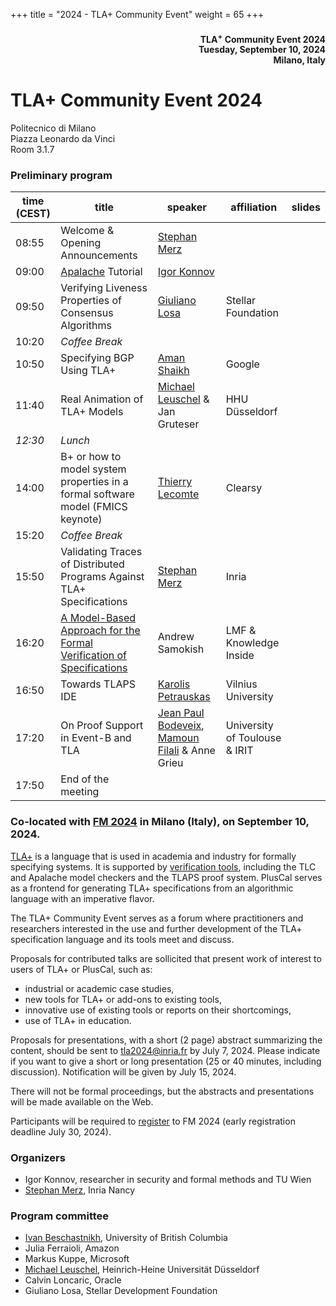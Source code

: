 +++
title = "2024 - TLA+ Community Event"
weight = 65
+++

<div align="right">
<h4>

TLA<sup>+</sup> Community Event 2024<br>
Tuesday, September 10, 2024<br>
Milano, Italy<br>
</h4>
</div>

# TLA+ Community Event 2024

Politecnico di Milano<br>
Piazza Leonardo da Vinci<br>
Room 3.1.7


### Preliminary program

time (CEST)  | title  | speaker | affiliation | slides | 
------|--------|---------|--------|------------|
08:55 | Welcome & Opening Announcements | [Stephan Merz](https://members.loria.fr/SMerz/) | | |
09:00 | [Apalache](https://github.com/apalache-mc/apalache) Tutorial | [Igor Konnov](https://konnov.phd) |  |  |
09:50 | Verifying Liveness Properties of Consensus Algorithms | [Giuliano Losa](https://www.losa.fr) | Stellar Foundation | |
10:20 | *Coffee Break* |
10:50 | Specifying BGP Using TLA+ | [Aman Shaikh](https://www.linkedin.com/in/aman-shaikh-798b48/) | Google |  |
11:40 | Real Animation of TLA+ Models | [Michael Leuschel](https://www.cs.hhu.de/en/research-groups/software-engineering-and-programming-languages/our-team/team/michael-leuschel) & Jan Gruteser | HHU Düsseldorf |  |
_12:30_ |	*Lunch* |
14:00 | B+ or how to model system properties in a formal software model (FMICS keynote) | [Thierry Lecomte](https://fr.linkedin.com/in/thierry-lecomte-19695b) | Clearsy |  |
15:20 | *Coffee Break* |
15:50 | Validating Traces of Distributed Programs Against TLA+ Specifications | [Stephan Merz](https://members.loria.fr/SMerz/) | Inria |  | 
16:20 | [A Model-Based Approach for the Formal Verification of Specifications](/2024-fm/samokish.pdf) | Andrew Samokish | LMF & Knowledge Inside |  |
16:50 | Towards TLAPS IDE | [Karolis Petrauskas](http://karolis.5grupe.lt/home/) | Vilnius University |  |
17:20 | On Proof Support in Event-B and TLA | [Jean Paul Bodeveix](https://www.irit.fr/~Jean-Paul.Bodeveix/), [Mamoun Filali](https://www.irit.fr/~Mamoun.Filali/) & Anne Grieu | University of Toulouse & IRIT |  |
17:50 | End of the meeting |


### Co-located with [FM 2024](https://www.fm24.polimi.it) in Milano (Italy), on September 10, 2024.

[TLA+](https://lamport.azurewebsites.net/tla/tla.html) is a language that
is used in academia and industry for formally specifying systems. It is
supported by [verification tools](https://lamport.azurewebsites.net/tla/tools.html), including the TLC and Apalache model checkers and the TLAPS proof system.
PlusCal serves as a frontend for generating TLA+ specifications from an
algorithmic language with an imperative flavor.

The TLA+ Community Event serves as a forum where practitioners and
researchers interested in the use and further development of the
TLA+ specification language and its tools meet and discuss.

Proposals for contributed talks are sollicited that present work of
interest to users of TLA+ or PlusCal, such as:

* industrial or academic case studies,
* new tools for TLA+ or add-ons to existing tools,
* innovative use of existing tools or reports on their shortcomings,
* use of TLA+ in education.

Proposals for presentations, with a short (2 page) abstract summarizing
the content, should be sent to [tla2024@inria.fr](mailto:tla2024@inria.fr)
by July 7, 2024. Please indicate if you want to give a short or long
presentation (25 or 40 minutes, including discussion). Notification will
be given by July 15, 2024. 

There will not be formal proceedings, but the abstracts and presentations
will be made available on the Web.

Participants will be required to 
[register](https://www.fm24.polimi.it/?page_id=559) 
to FM 2024 (early registration deadline July 30, 2024).

### Organizers
* Igor Konnov, researcher in security and formal methods and TU Wien
* [Stephan Merz](https://members.loria.fr/SMerz/), Inria Nancy

### Program committee
* [Ivan Beschastnikh](https://www.cs.ubc.ca/~bestchai/), University of British Columbia
* Julia Ferraioli, Amazon
* Markus Kuppe, Microsoft
* [Michael Leuschel](https://www.cs.hhu.de/en/research-groups/software-engineering-and-programming-languages/our-team/team/michael-leuschel), Heinrich-Heine Universität Düsseldorf
* Calvin Loncaric, Oracle
* Giuliano Losa, Stellar Development Foundation
